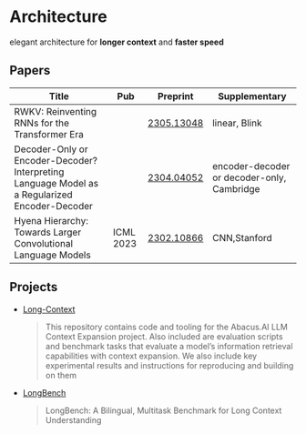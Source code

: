 # Architecture

elegant architecture for **longer context** and **faster speed**

## Papers

| Title                                                                                         | Pub       | Preprint                                    | Supplementary                              |
| --------------------------------------------------------------------------------------------- | --------- | ------------------------------------------- | ------------------------------------------ |
| RWKV: Reinventing RNNs for the Transformer Era                                                |           | [2305.13048](https://arxiv.org/abs/2305.13048) | linear, Blink                              |
| Decoder-Only or Encoder-Decoder? Interpreting Language Model as a Regularized Encoder-Decoder |           | [2304.04052](https://arxiv.org/abs/2304.04052) | encoder-decoder or decoder-only, Cambridge |
| Hyena Hierarchy: Towards Larger Convolutional Language Models                                 | ICML 2023 | [2302.10866](https://arxiv.org/abs/2302.10866) | CNN,Stanford                               |


## Projects
- [Long-Context](https://github.com/abacusai/Long-Context)
    > This repository contains code and tooling for the Abacus.AI LLM Context Expansion project. Also included are evaluation scripts and benchmark tasks that evaluate a model’s information retrieval capabilities with context expansion. We also include key experimental results and instructions for reproducing and building on them

- [LongBench](https://github.com/THUDM/LongBench)
    > LongBench: A Bilingual, Multitask Benchmark for Long Context Understanding